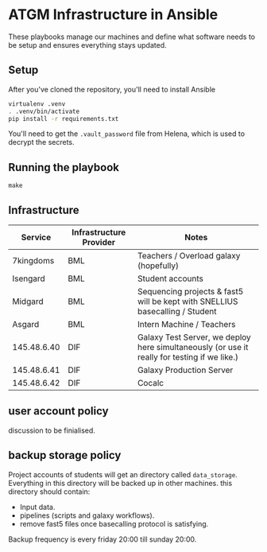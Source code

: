 # ATGM Infrastructure in Ansible

These playbooks manage our machines and define what software needs to be setup and ensures everything stays updated.

## Setup

After you've cloned the repository, you'll need to install Ansible

```bash
virtualenv .venv
. .venv/bin/activate
pip install -r requirements.txt
```

You'll need to get the `.vault_password` file from Helena, which is used to decrypt the secrets.

## Running the playbook

```
make
```

## Infrastructure

Service     | Infrastructure Provider | Notes
---         | ---                     | ---
7kingdoms   | BML                     | Teachers / Overload galaxy (hopefully)
Isengard    | BML                     | Student accounts 
Midgard     | BML                     | Sequencing projects & fast5 will be kept with SNELLIUS basecalling / Student
Asgard      | BML                     | Intern Machine / Teachers
145.48.6.40 | DIF                     | Galaxy Test Server, we deploy here simultaneously (or use it really for testing if we like.)
145.48.6.41 | DIF                     | Galaxy Production Server
145.48.6.42 | DIF                     | Cocalc

## user account policy

discussion to be finialised. 

## backup storage policy


Project accounts of students will get an directory called ```data_storage```.<br>
Everything in this directory will be backed up in other machines.
this directory should contain:
- Input data.
- pipelines (scripts and galaxy workflows).
- remove fast5 files once basecalling protocol is satisfying.

Backup frequency is every friday 20:00 till sunday 20:00.

